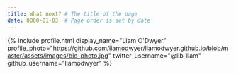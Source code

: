 ```yaml
---
title: What next? # The title of the page
date: 0000-01-03  # Page order is set by date
---
```








{% include profile.html
  display_name="Liam O'Dwyer"
  profile_photo="https://github.com/liamodwyer/liamodwyer.github.io/blob/master/assets/images/bio-photo.jpg"
  twitter_username="@lib_liam"
  github_username="liamodwyer"
%}
